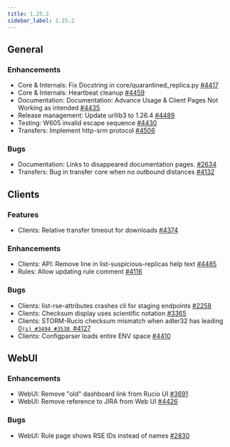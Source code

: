 ```yaml
---
title: 1.25.2
sidebar_label: 1.25.2
---
```


## General

### Enhancements

- Core & Internals: Fix Docstring in core/quarantined_replica.py [#4417](https://github.com/rucio/rucio/issues/4417)
- Core & Internals: Heartbeat cleanup [#4459](https://github.com/rucio/rucio/issues/4459)
- Documentation: Documentation: Advance Usage & Client Pages Not Working as intended [#4435](https://github.com/rucio/rucio/issues/4435)
- Release management: Update urllib3 to 1.26.4 [#4489](https://github.com/rucio/rucio/issues/4489)
- Testing: W605 invalid escape sequence  [#4430](https://github.com/rucio/rucio/issues/4430)
- Transfers: Implement http-srm protocol [#4506](https://github.com/rucio/rucio/issues/4506)

### Bugs

- Documentation: Links to disappeared documentation pages. [#2634](https://github.com/rucio/rucio/issues/2634)
- Transfers: Bug in transfer core when no outbound distances [#4132](https://github.com/rucio/rucio/issues/4132)

## Clients

### Features

- Clients: Relative transfer timeout for downloads [#4374](https://github.com/rucio/rucio/issues/4374)

### Enhancements

- Clients: API: Remove line in list-suspicious-replicas help text [#4485](https://github.com/rucio/rucio/issues/4485)
- Rules: Allow updating rule comment [#4116](https://github.com/rucio/rucio/issues/4116)

### Bugs

- Clients: list-rse-attributes crashes cli for staging endpoints [#2258](https://github.com/rucio/rucio/issues/2258)
- Clients: Checksum display uses scientific notation [#3365](https://github.com/rucio/rucio/issues/3365)
- Clients: STORM-Rucio checksum mismatch when adler32 has leading [0`(s) #3494 #3538 `#4127](https://github.com/rucio/rucio/issues/4127)
- Clients: Configparser loads entire ENV space [#4410](https://github.com/rucio/rucio/issues/4410)

## WebUI

### Enhancements

- WebUI: Remove "old" dashboard link from Rucio UI [#3691](https://github.com/rucio/rucio/issues/3691)
- WebUI: Remove reference to JIRA from Web UI [#4426](https://github.com/rucio/rucio/issues/4426)

### Bugs

- WebUI: Rule page shows RSE IDs instead of names [#2830](https://github.com/rucio/rucio/issues/2830)
